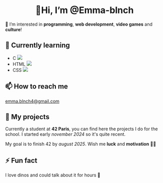 <h1 align="center"> 👋<strong>Hi, I’m @Emma-blnch</strong> </h1>

👀 I’m interested in **programming**, **web development**, **video games** and **culture**!

## 🌱 **Currently learning** 
- C ![](https://geps.dev/progress/25)
- HTML ![](https://geps.dev/progress/30)
- CSS ![](https://geps.dev/progress/25)

## 📫 **How to reach me** 
emma.blnch4@gmail.com

## 💾 **My projects**
Currently a student at **42 Paris**, you can find here the projects I do for the school.
I started early *november 2024* so it's quite recent.

My goal is to finish 42 by *august 2025*. Wish me **luck** and **motivation** 💪✨

## ⚡ **Fun fact**
I love dinos and could talk about it for hours 🦕


<!---
Emma-blnch/Emma-blnch is a ✨ special ✨ repository because its `README.md` (this file) appears on your GitHub profile.
You can click the Preview link to take a look at your changes.
--->
